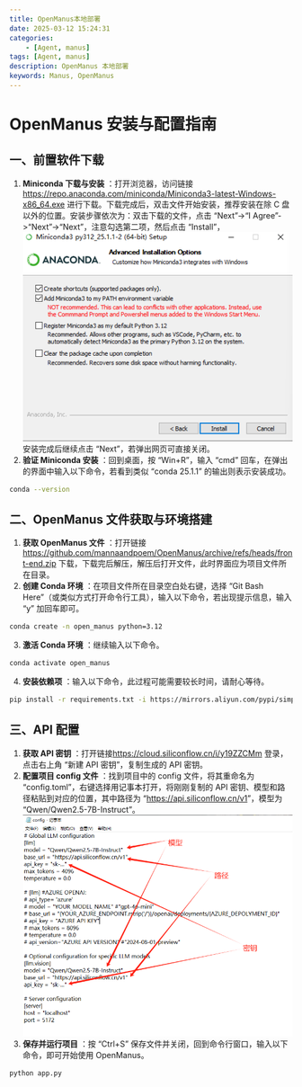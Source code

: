 ```yaml
---
title: OpenManus本地部署
date: 2025-03-12 15:24:31
categories:
    - [Agent, manus]
tags: [Agent, manus]
description: OpenManus 本地部署
keywords: Manus, OpenManus
---
```


# OpenManus 安装与配置指南

## 一、前置软件下载

  1. **Miniconda 下载与安装** ：打开浏览器，访问链接<https://repo.anaconda.com/miniconda/Miniconda3-latest-Windows-x86_64.exe> 进行下载。下载完成后，双击文件开始安装，推荐安装在除 C 盘以外的位置。安装步骤依次为：双击下载的文件，点击 “Next”->“I Agree”->“Next”->“Next”，注意勾选第二项，然后点击 “Install”，
  ![miniconda3](images/OpenManus/miniconda3.png)
  安装完成后继续点击 “Next”，若弹出网页可直接关闭。
  2. **验证 Miniconda 安装** ：回到桌面，按 “Win+R”，输入 “cmd” 回车，在弹出的界面中输入以下命令，若看到类似 “conda 25.1.1” 的输出则表示安装成功。

```bash
conda --version
```

## 二、OpenManus 文件获取与环境搭建

  1. **获取 OpenManus 文件** ：打开链接<https://github.com/mannaandpoem/OpenManus/archive/refs/heads/front-end.zip> 下载，下载完后解压，解压后打开文件，此时界面应为项目文件所在目录。
  2. **创建 Conda 环境** ：在项目文件所在目录空白处右键，选择 “Git Bash Here”（或类似方式打开命令行工具），输入以下命令，若出现提示信息，输入 “y” 加回车即可。

```bash
conda create -n open_manus python=3.12
```

  3. **激活 Conda 环境** ：继续输入以下命令。

```bash
conda activate open_manus
```

  4. **安装依赖项** ：输入以下命令，此过程可能需要较长时间，请耐心等待。

```bash
pip install -r requirements.txt -i https://mirrors.aliyun.com/pypi/simple/
```

## 三、API 配置

  1. **获取 API 密钥** ：打开链接<https://cloud.siliconflow.cn/i/y19ZZCMm> 登录，点击右上角 “新建 API 密钥”，复制生成的 API 密钥。
  2. **配置项目 config 文件** ：找到项目中的 config 文件，将其重命名为 “config.toml”，右键选择用记事本打开，将刚刚复制的 API 密钥、模型和路径粘贴到对应的位置，其中路径为 “<https://api.siliconflow.cn/v1>”，模型为 “Qwen/Qwen2.5-7B-Instruct”。
  ![config](images/OpenManus/config.png)
  3. **保存并运行项目** ：按 “Ctrl+S” 保存文件并关闭，回到命令行窗口，输入以下命令，即可开始使用 OpenManus。

```bash
python app.py
```